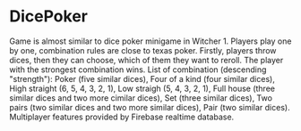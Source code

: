 # DicePoker

Game is almost similar to dice poker minigame in Witcher 1. Players play one by one, combination rules are close to texas poker. Firstly, players throw dices, then they can choose, which of them they want to reroll. The player with the strongest combination wins. List of combination (descending "strength"): Poker (five similar dices), Four of a kind (four similar dices), High straight (6, 5, 4, 3, 2, 1), Low straigh (5, 4, 3, 2, 1), Full house (three similar dices and two more cimilar dices), Set (three similar dices), Two pairs (two similar dices and two more similar dices), Pair (two similar dices). Multiplayer features provided by Firebase realtime database.
